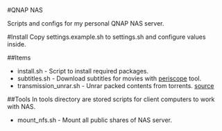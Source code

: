 #QNAP NAS

Scripts and configs for my personal QNAP NAS server.

#Install
Copy settings.example.sh to settings.sh and configure values inside.

##Items
* install.sh - Script to install required packages.
* subtitles.sh - Download subtitles for movies with [periscope](http://code.google.com/p/periscope/) tool.
* transmission_unrar.sh - Unrar packed contents from torrents. [source](http://forum.qnap.com/viewtopic.php?f=221&t=40920&p=194104&hilit=unrar#p194104)

##Tools
In tools directory are stored scripts for client computers to work with NAS.
* mount_nfs.sh - Mount all public shares of NAS server.

